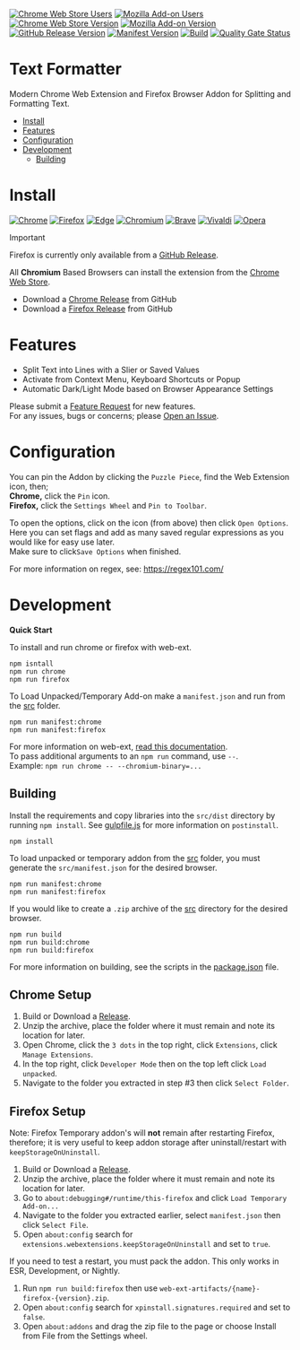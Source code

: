 [![Chrome Web Store Users](https://img.shields.io/chrome-web-store/users/medimbembaeldnglneiipkenpagjfcdj?logo=google&logoColor=white&label=google%20users)](https://chromewebstore.google.com/detail/text-formatter/medimbembaeldnglneiipkenpagjfcdj)
[![Mozilla Add-on Users](https://img.shields.io/amo/users/text-formatter?logo=mozilla&label=mozilla%20users)](https://addons.mozilla.org/addon/text-formatter)
[![Chrome Web Store Version](https://img.shields.io/chrome-web-store/v/medimbembaeldnglneiipkenpagjfcdj?label=chrome&logo=googlechrome)](https://chromewebstore.google.com/detail/text-formatter/medimbembaeldnglneiipkenpagjfcdj)
[![Mozilla Add-on Version](https://img.shields.io/amo/v/text-formatter?label=firefox&logo=firefox)](https://addons.mozilla.org/addon/text-formatter)
[![GitHub Release Version](https://img.shields.io/github/v/release/cssnr/text-formatter?logo=github)](https://github.com/cssnr/text-formatter/releases/latest)
[![Manifest Version](https://img.shields.io/github/manifest-json/v/cssnr/text-formatter?filename=manifest.json&logo=json&label=manifest)](https://github.com/cssnr/text-formatter/blob/master/manifest.json)
[![Build](https://github.com/cssnr/text-formatter/actions/workflows/build.yaml/badge.svg)](https://github.com/cssnr/text-formatter/actions/workflows/build.yaml)
[![Quality Gate Status](https://sonarcloud.io/api/project_badges/measure?project=cssnr_text-formatter&metric=alert_status)](https://sonarcloud.io/summary/new_code?id=cssnr_text-formatter)
# Text Formatter

Modern Chrome Web Extension and Firefox Browser Addon for Splitting and Formatting Text.

*   [Install](#install)
*   [Features](#features)
*   [Configuration](#configuration)
*   [Development](#development)
    -   [Building](#building)

# Install

[![Chrome](https://raw.githubusercontent.com/alrra/browser-logos/main/src/chrome/chrome_48x48.png)](https://chromewebstore.google.com/detail/text-formatter/medimbembaeldnglneiipkenpagjfcdj)
[![Firefox](https://raw.githubusercontent.com/alrra/browser-logos/main/src/firefox/firefox_48x48.png)](https://github.com/cssnr/text-formatter/releases/latest/download/text_formatter-firefox.xpi)
[![Edge](https://raw.githubusercontent.com/alrra/browser-logos/main/src/edge/edge_48x48.png)](https://chromewebstore.google.com/detail/text-formatter/medimbembaeldnglneiipkenpagjfcdj)
[![Chromium](https://raw.githubusercontent.com/alrra/browser-logos/main/src/chromium/chromium_48x48.png)](https://chromewebstore.google.com/detail/text-formatter/medimbembaeldnglneiipkenpagjfcdj)
[![Brave](https://raw.githubusercontent.com/alrra/browser-logos/main/src/brave/brave_48x48.png)](https://chromewebstore.google.com/detail/text-formatter/medimbembaeldnglneiipkenpagjfcdj)
[![Vivaldi](https://raw.githubusercontent.com/alrra/browser-logos/main/src/vivaldi/vivaldi_48x48.png)](https://chromewebstore.google.com/detail/text-formatter/medimbembaeldnglneiipkenpagjfcdj)
[![Opera](https://raw.githubusercontent.com/alrra/browser-logos/main/src/opera/opera_48x48.png)](https://chromewebstore.google.com/detail/text-formatter/medimbembaeldnglneiipkenpagjfcdj)

> [!IMPORTANT]  
> Firefox is currently only available from a [GitHub Release](https://github.com/cssnr/text-formatter/releases/latest/download/text_formatter-firefox.xpi).

All **Chromium** Based Browsers can install the extension from the
[Chrome Web Store](https://chromewebstore.google.com/detail/text-formatter/medimbembaeldnglneiipkenpagjfcdj).

*   Download a [Chrome Release](https://github.com/cssnr/text-formatter/releases/latest/download/text_formatter-chrome.crx) from GitHub
*   Download a [Firefox Release](https://github.com/cssnr/text-formatter/releases/latest/download/text_formatter-firefox.xpi) from GitHub

# Features

-   Split Text into Lines with a Slier or Saved Values
-   Activate from Context Menu, Keyboard Shortcuts or Popup
-   Automatic Dark/Light Mode based on Browser Appearance Settings

Please submit a [Feature Request](https://github.com/cssnr/text-formatter/discussions/categories/feature-requests) for new features.  
For any issues, bugs or concerns; please [Open an Issue](https://github.com/cssnr/text-formatter/issues).

# Configuration

You can pin the Addon by clicking the `Puzzle Piece`, find the Web Extension icon, then;  
**Chrome,** click the `Pin` icon.  
**Firefox,** click the `Settings Wheel` and `Pin to Toolbar`.

To open the options, click on the icon (from above) then click `Open Options`.  
Here you can set flags and add as many saved regular expressions as you would like for easy use later.  
Make sure to click`Save Options` when finished.

For more information on regex, see: https://regex101.com/

# Development

**Quick Start**

To install and run chrome or firefox with web-ext.
```shell
npm isntall
npm run chrome
npm run firefox
```

To Load Unpacked/Temporary Add-on make a `manifest.json` and run from the [src](src) folder.
```shell
npm run manifest:chrome
npm run manifest:firefox
```

For more information on web-ext, [read this documentation](https://extensionworkshop.com/documentation/develop/web-ext-command-reference/).  
To pass additional arguments to an `npm run` command, use `--`.  
Example: `npm run chrome -- --chromium-binary=...`

## Building

Install the requirements and copy libraries into the `src/dist` directory by running `npm install`.
See [gulpfile.js](gulpfile.js) for more information on `postinstall`.
```shell
npm install
```

To load unpacked or temporary addon from the [src](src) folder, you must generate the `src/manifest.json` for the desired browser.
```shell
npm run manifest:chrome
npm run manifest:firefox
```

If you would like to create a `.zip` archive of the [src](src) directory for the desired browser.
```shell
npm run build
npm run build:chrome
npm run build:firefox
```

For more information on building, see the scripts in the [package.json](package.json) file.

## Chrome Setup

1.  Build or Download a [Release](https://github.com/cssnr/text-formatter/releases).
1.  Unzip the archive, place the folder where it must remain and note its location for later.
1.  Open Chrome, click the `3 dots` in the top right, click `Extensions`, click `Manage Extensions`.
1.  In the top right, click `Developer Mode` then on the top left click `Load unpacked`.
1.  Navigate to the folder you extracted in step #3 then click `Select Folder`.

## Firefox Setup

Note: Firefox Temporary addon's will **not** remain after restarting Firefox, therefore;
it is very useful to keep addon storage after uninstall/restart with `keepStorageOnUninstall`.

1.  Build or Download a [Release](https://github.com/cssnr/text-formatter/releases).
1.  Unzip the archive, place the folder where it must remain and note its location for later.
1.  Go to `about:debugging#/runtime/this-firefox` and click `Load Temporary Add-on...`
1.  Navigate to the folder you extracted earlier, select `manifest.json` then click `Select File`.
1.  Open `about:config` search for `extensions.webextensions.keepStorageOnUninstall` and set to `true`.

If you need to test a restart, you must pack the addon. This only works in ESR, Development, or Nightly.

1.  Run `npm run build:firefox` then use `web-ext-artifacts/{name}-firefox-{version}.zip`.
1.  Open `about:config` search for `xpinstall.signatures.required` and set to `false`.
1.  Open `about:addons` and drag the zip file to the page or choose Install from File from the Settings wheel.
